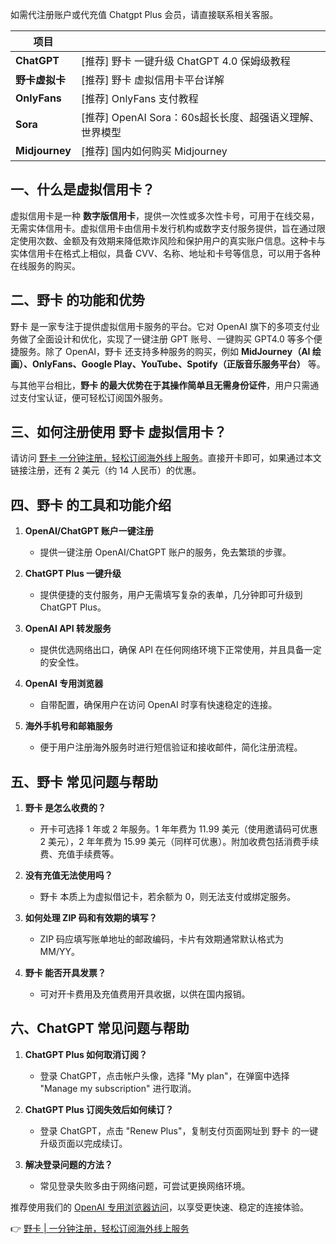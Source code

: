 如需代注册账户或代充值 Chatgpt Plus 会员，请直接联系相关客服。

| 项目        |                                                         |
|-------------|---------------------------------------------------------|
| **ChatGPT** | [推荐] 野卡 一键升级 ChatGPT 4.0 保姆级教程      |
| **野卡虚拟卡** | [推荐] 野卡 虚拟信用卡平台详解                |
| **OnlyFans** | [推荐] OnlyFans 支付教程                               |
| **Sora**    | [推荐] OpenAI Sora：60s超长长度、超强语义理解、世界模型 |
| **Midjourney** | [推荐] 国内如何购买 Midjourney                         |

## 一、什么是虚拟信用卡？

虚拟信用卡是一种 **数字版信用卡**，提供一次性或多次性卡号，可用于在线交易，无需实体信用卡。虚拟信用卡由信用卡发行机构或数字支付服务提供，旨在通过限定使用次数、金额及有效期来降低欺诈风险和保护用户的真实账户信息。这种卡与实体信用卡在格式上相似，具备 CVV、名称、地址和卡号等信息，可以用于各种在线服务的购买。

## 二、野卡 的功能和优势

野卡 是一家专注于提供虚拟信用卡服务的平台。它对 OpenAI 旗下的多项支付业务做了全面设计和优化，实现了一键注册 GPT 账号、一键购买 GPT4.0 等多个便捷服务。除了 OpenAI，野卡 还支持多种服务的购买，例如 **MidJourney（AI 绘画）、OnlyFans、Google Play、YouTube、Spotify（正版音乐服务平台）** 等。

与其他平台相比，**野卡 的最大优势在于其操作简单且无需身份证件**，用户只需通过支付宝认证，便可轻松订阅国外服务。

## 三、如何注册使用 野卡 虚拟信用卡？

请访问 [野卡 一分钟注册，轻松订阅海外线上服务](https://bit.ly/bewildcard)。直接开卡即可，如果通过本文链接注册，还有 2 美元（约 14 人民币）的优惠。

## 四、野卡 的工具和功能介绍

1. **OpenAI/ChatGPT 账户一键注册**
   - 提供一键注册 OpenAI/ChatGPT 账户的服务，免去繁琐的步骤。

2. **ChatGPT Plus 一键升级**
   - 提供便捷的支付服务，用户无需填写复杂的表单，几分钟即可升级到 ChatGPT Plus。

3. **OpenAI API 转发服务**
   - 提供优选网络出口，确保 API 在任何网络环境下正常使用，并且具备一定的安全性。

4. **OpenAI 专用浏览器**
   - 自带配置，确保用户在访问 OpenAI 时享有快速稳定的连接。

5. **海外手机号和邮箱服务**
   - 便于用户注册海外服务时进行短信验证和接收邮件，简化注册流程。

## 五、野卡 常见问题与帮助

1. **野卡 是怎么收费的？**
   - 开卡可选择 1 年或 2 年服务。1 年年费为 11.99 美元（使用邀请码可优惠 2 美元），2 年年费为 15.99 美元（同样可优惠）。附加收费包括消费手续费、充值手续费等。

2. **没有充值无法使用吗？**
   - 野卡 本质上为虚拟借记卡，若余额为 0，则无法支付或绑定服务。

3. **如何处理 ZIP 码和有效期的填写？**
   - ZIP 码应填写账单地址的邮政编码，卡片有效期通常默认格式为 MM/YY。

4. **野卡 能否开具发票？**
   - 可对开卡费用及充值费用开具收据，以供在国内报销。

## 六、ChatGPT 常见问题与帮助

1. **ChatGPT Plus 如何取消订阅？**
   - 登录 ChatGPT，点击帐户头像，选择 "My plan"，在弹窗中选择 "Manage my subscription" 进行取消。

2. **ChatGPT Plus 订阅失效后如何续订？**
   - 登录 ChatGPT，点击 "Renew Plus"，复制支付页面网址到 野卡 的一键升级页面以完成续订。

3. **解决登录问题的方法？**
   - 常见登录失败多由于网络问题，可尝试更换网络环境。

推荐使用我们的 [OpenAI 专用浏览器访问](https://bit.ly/bewildcard)，以享受更快速、稳定的连接体验。

👉 [野卡 | 一分钟注册，轻松订阅海外线上服务](https://bit.ly/bewildcard)